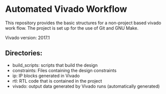 # Automated Vivado Workflow #

This repository provides the basic structures for a non-project based vivado
work flow. The project is set up for the use of Git and GNU Make.

Vivado version: 2017.1

## Directories: ##
   * build_scripts: scripts that build the design
   * constraints: Files containing the design constraints
   * ip: IP blocks generated in Vivado
   * rtl: RTL code that is contained in the project
   * vivado: output data generated by Vivado runs (automatically generated)
